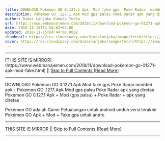 ```yaml
---
title: DOWNLOAD Pokemon GO 0.127.1 Apk  Mod fake gps  Poke Radar  modded apk
description: Pokemon GO .127.1 Apk Mod gps palsu Poke Radar apk yang diretas
author: Dimas Lanjaka Kumala Indra
url: https://www.webmanajemen.com/2018/11/download-pokemon-go-01271-apk-mod-fake.html
date: 2018-11-15T11:50:02+07:00
updated: 2018-11-15T04:44:00.000Z
thumbnail: https://res.cloudinary.com/dimaslanjaka/image/fetch/https://image.revdl.com/2017/pokemon-go-1.png
cover: https://res.cloudinary.com/dimaslanjaka/image/fetch/https://image.revdl.com/2017/pokemon-go-1.png
---
```


<hr/> [THIS SITE IS MIRROR](https://www.webmanajemen.com/2018/11/download-pokemon-go-01271-apk-mod-fake.html) || <a href="https://www.webmanajemen.com/2018/11/download-pokemon-go-01271-apk-mod-fake.html" rel="follow" class="button" id="read-more">Skip to Full Contents (Read More)</a> <hr/> DOWNLOAD Pokemon GO 0.127.1 Apk  Mod fake gps  Poke Radar  modded apk - Pokemon GO .127.1 Apk Mod gps palsu Poke Radar apk yang diretas Pokemon GO 0.127.1 Apk + Mod (gps palsu) + Poke Radar + apk yang diretas 
  
  
  
  Pokémon GO adalah Game Petualangan untuk android 
 unduh versi terakhir Pokémon GO Apk + Mod + Fake gps untuk andro <hr/> [THIS SITE IS MIRROR](https://www.webmanajemen.com/2018/11/download-pokemon-go-01271-apk-mod-fake.html) || <a href="https://www.webmanajemen.com/2018/11/download-pokemon-go-01271-apk-mod-fake.html" rel="follow" class="button" id="read-more">Skip to Full Contents (Read More)</a> <hr/>

<script>
    if (location.host.includes('dimaslanjaka12')) {
      location.replace('https://www.webmanajemen.com/2018/11/download-pokemon-go-01271-apk-mod-fake.html');
    }
  </script>